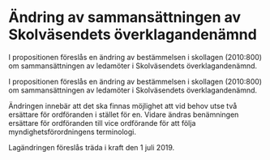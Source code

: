 # Ändring av sammansättningen av Skolväsendets överklagandenämnd

I propositionen föreslås en ändring av bestämmelsen i skollagen (2010:800) om sammansättningen av ledamöter i Skolväsendets överklagandenämnd.

I propositionen föreslås en ändring av bestämmelsen i skollagen (2010:800) om sammansättningen av ledamöter i Skolväsendets överklagandenämnd.

Ändringen innebär att det ska finnas möjlighet att vid behov utse två ersättare för ordföranden i stället för en. Vidare ändras benämningen ersättare för ordföranden till vice ordförande för att följa myndighetsförordningens terminologi.

Lagändringen föreslås träda i kraft den 1 juli 2019.
